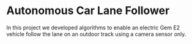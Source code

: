 # Autonomous Car Lane Follower

In this project we developed algorithms to enable an electric Gem E2 vehicle follow the lane on an outdoor track using a camera sensor only. 
